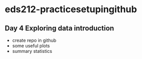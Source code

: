 # eds212-practicesetupingithub
## Day 4 Exploring data introduction

- create repo in github
- some useful plots
- summary statistics
